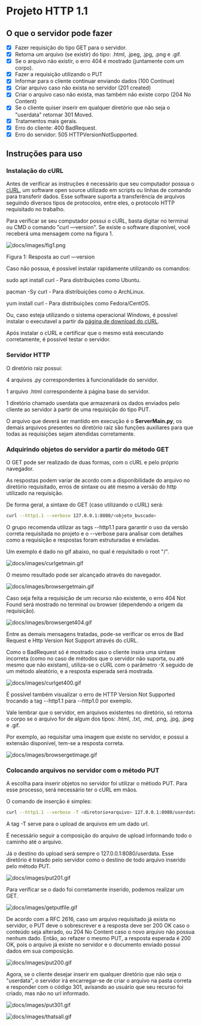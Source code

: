 # Projeto HTTP 1.1

## O que o servidor pode fazer

- [x]  Fazer requisição do tipo GET para o servidor.
  - [x]  Retorna um arquivo (se existir) do tipo: .html, .jpeg, .jpg, .png e .gif.
  - [x]  Se o arquivo não existir, o erro 404 é mostrado (juntamente com um corpo).
- [x]  Fazer a requisição utilizando o PUT
  - [x]  Informar para o cliente continuar enviando dados (100 Continue)
  - [x]  Criar arquivo caso não exista no servidor (201 created)
  - [x]  Criar o arquivo caso não exista, mas também não existe corpo (204 No Content)
  - [x]  Se o cliente quiser inserir em qualquer diretório que não seja o "userdata" retornar 301 Moved.
- [x]  Tratamentos mais gerais.
  - [x]  Erro do cliente: 400 BadRequest.
  - [x]  Erro do servidor: 505 HTTPVersionNotSupported.

## Instruções para uso

### Instalação do cURL

Antes de verificar as instruções é necessário que seu computador possua o [cURL](https://curl.haxx.se/), um software open source  utilizado em scripts ou linhas de comando para transferir dados. Esse software suporta a transferência de arquivos seguindo diversos tipos de protocolos, entre eles, o protocolo HTTP requisitado no trabalho.

Para verificar se seu computador possui o cURL, basta digitar no terminal ou CMD o comando "curl —version". Se existe o software disponível, você receberá uma mensagem como na figura 1.

![docs/images/fig1.png](docs/images/fig1.png)

Figura 1: Resposta ao curl —version

Caso não possua, é possível instalar rapidamente utilizando os comandos:

sudo apt install curl - Para distribuições como Ubuntu.

pacman -Sy curl - Para distribuições como o ArchLinux.

yum install curl - Para distribuições como Fedora/CentOS.

Ou, caso esteja utilizando o sistema operacional Windows, é possível instalar o executavel a partir da [página de download do cURL](https://curl.haxx.se/download.html).

Após instalar o cURL e certificar que o mesmo está executando corretamente, é possível testar o servidor.

### Servidor HTTP

O diretório raiz possui:

4 arquivos .py correspondentes à funcionalidade do servidor.

1 arquivo .html correspondente à página base do servidor.

1 diretório chamado userdata que armazenará os dados enviados pelo cliente ao servidor à partir de uma requisição do tipo PUT.

O arquivo que deverá ser mantido em execução é o **ServerMain.py**, os demais arquivos presentes no diretório raiz são funções auxiliares para que todas as requisições sejam atendidas corretamente.

### Adquirindo objetos do servidor a partir do método GET

O GET pode ser realizado de duas formas, com o cURL e pelo próprio navegador.

As respostas podem variar de acordo com a disponibilidade do arquivo no diretório requisitado, erros de sintaxe ou até mesmo a versão do http utilizado na requisição.

De forma geral, a sintaxe do GET (caso utilizando o cURL) será:

```bash
curl --http1.1 --verbose 127.0.0.1:8080/<objeto_buscado>
```

O grupo recomenda utilizar as tags --http1.1 para garantir o uso da versão correta requisitada no projeto e o --verbose para analisar com detalhes como a requisição e respostas foram estruturadas e enviadas.

Um exemplo é dado no gif abaixo, no qual é requisitado o root "/".

![docs/images/curlgetmain.gif](docs/images/curlgetmain.gif)

O mesmo resultado pode ser alcançado através do navegador.

![docs/images/browsergetmain.gif](docs/images/browsergetmain.gif)

Caso seja feita a requisição de um recurso não existente, o erro 404 Not Found será mostrado no terminal ou browser (dependendo a origem da requisição).

![docs/images/browserget404.gif](docs/images/browserget404.gif)

Entre as demais mensagens tratadas, pode-se verificar os erros de Bad Request e Http Version Not Support através do cURL.

Como o BadRequest só é mostrado caso o cliente insira uma sintaxe incorreta (como no caso de métodos que o servidor não suporta, ou até mesmo que não existam), utiliza-se o cURL com o parâmetro -X seguido de um método aleatório, e a resposta esperada será mostrada.

![docs/images/curlget400.gif](docs/images/curlget400.gif)

É possível também visualizar o erro de HTTP Version Not Supported trocando a tag --http1.1 para --http1.0 por exemplo.

Vale lembrar que o servidor, em arquivos existentes no diretório, só retorna o corpo se o arquivo for de algum dos tipos: .html, .txt, .md, .png, .jpg, .jpeg e .gif.

Por exemplo, ao requisitar uma imagem que existe no servidor, e possui a extensão disponível, tem-se a resposta correta.

![docs/images/browsergetimage.gif](docs/images/browsergetimage.gif)

### Colocando arquivos no servidor com o método PUT

A escolha para inserir objetos no servidor foi utilizar o métiodo PUT. Para esse processo, será necessário ter o cURL em mãos.

O comando de inserção é simples:

```bash
curl --http1.1 --verbose -T <diretorio+arquivo> 127.0.0.1:8080/userdata/<nome_do_arquivo> 
```

A tag -T serve para o upload de arquivos em um dado url.

É necessário seguir a composição do arquivo de upload informando todo o caminho até o arquivo.

Já o destino do upload será sempre o 127.0.0.1:8080/userdata. Esse diretório é tratado pelo servidor como o destino de todo arquivo inserido pelo método PUT.

![docs/images/put201.gif](docs/images/put201.gif)

Para verificar se o dado foi corretamente inserido, podemos realizar um GET.

![docs/images/getputfile.gif](docs/images/getputfile.gif)

De acordo com a RFC 2616, caso um arquivo requisitado já exista no servidor, o PUT deve o sobrescrever e a resposta deve ser 200 OK caso o conteúdo seja alterado, ou 204 No Content caso o novo arquivo não possua nenhum dado. Então, ao refazer o mesmo PUT, a resposta esperada é 200 OK, pois o arquivo já existe no servidor e o documento enviado possui dados em sua composição.

![docs/images/put200.gif](docs/images/put200.gif)

Agora, se o cliente desejar inserir em qualquer diretório que não seja o "userdata", o servidor irá encarregar-se de criar o arquivo na pasta correta e responder com o código 301, avisando ao usuário que seu recurso foi criado, mas não no url informado.

![docs/images/put301.gif](docs/images/put301.gif)

![docs/images/thatsall.gif](docs/images/thatsall.gif)
